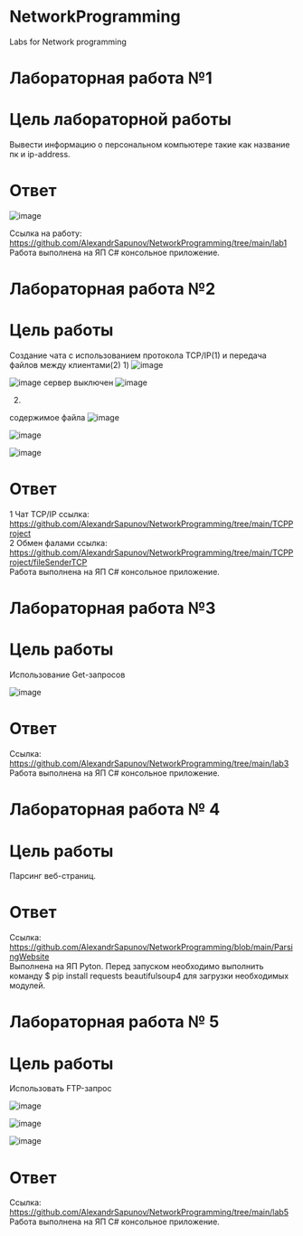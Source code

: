 # NetworkProgramming
Labs for Network programming
# Лабораторная работа №1 #  
# Цель лабораторной работы #
Вывести информацию о персональном компьютере такие как название пк и ip-address.
# Ответ #
![image](https://user-images.githubusercontent.com/59012092/233772694-4806027a-806a-424d-9e0d-8bd1a744252a.png)

Ссылка на работу: https://github.com/AlexandrSapunov/NetworkProgramming/tree/main/lab1  
Работа выполнена на ЯП C# консольное приложение.

# Лабораторная работа №2 #  
# Цель работы #
Создание чата с использованием протокола TCP/IP(1) и передача файлов между клиентами(2)
1)
![image](https://user-images.githubusercontent.com/59012092/233772937-2d005093-a0f3-4f03-9d98-4d467007c600.png)

![image](https://user-images.githubusercontent.com/59012092/233772986-8af78354-450a-4899-8060-481ba50274b5.png)
сервер выключен
![image](https://user-images.githubusercontent.com/59012092/233773006-d75152b6-8a36-4dc8-a8bd-ec45fc8b45e8.png)

2)
содержимое файла
![image](https://user-images.githubusercontent.com/59012092/233773129-4bc65d70-2f5b-4bc6-a8bb-f089c356e215.png)

![image](https://user-images.githubusercontent.com/59012092/233773174-6330dd37-e8d9-40cd-a55e-4640731e62c9.png)

![image](https://user-images.githubusercontent.com/59012092/233773188-7a8bf255-0e4f-49a2-ab01-34f1b45b8cc6.png)


# Ответ #
1 Чат TCP/IP ссылка: https://github.com/AlexandrSapunov/NetworkProgramming/tree/main/TCPProject  
2 Обмен фалами ссылка: https://github.com/AlexandrSapunov/NetworkProgramming/tree/main/TCPProject/fileSenderTCP  
Работа выполнена на ЯП C# консольное приложение.

# Лабораторная работа №3 #
# Цель работы #
Использование Get-запросов

![image](https://user-images.githubusercontent.com/59012092/233773407-8ee02433-fa9e-4dc7-a0f9-0da3f1690956.png)


# Ответ #
Ссылка: https://github.com/AlexandrSapunov/NetworkProgramming/tree/main/lab3
Работа выполнена на ЯП C# консольное приложение.

# Лабораторная работа № 4 #
# Цель работы #
Парсинг веб-страниц.

# Ответ # 
Ссылка: https://github.com/AlexandrSapunov/NetworkProgramming/blob/main/ParsingWebsite  
Выполнена на ЯП Pyton. Перед запуском необходимо выполнить команду  $ pip install requests beautifulsoup4 для загрузки необходимых модулей.


# Лабораторная работа № 5 #
# Цель работы #
Использовать FTP-запрос

![image](https://user-images.githubusercontent.com/59012092/233773459-5c5c0ff5-b032-4e45-8e8e-1dfa77a0ff39.png)

![image](https://user-images.githubusercontent.com/59012092/233773486-8f0b4083-c751-48e3-bcd1-f4664199c1b1.png)

![image](https://user-images.githubusercontent.com/59012092/233773504-0163f7e8-9d1c-4a02-8d40-07835a5a5866.png)


# Ответ #
Ссылка: https://github.com/AlexandrSapunov/NetworkProgramming/tree/main/lab5
Работа выполнена на ЯП C# консольное приложение.
